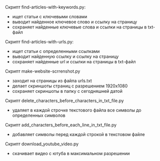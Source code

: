 Скрипт find-articles-with-keywords.py:
- ищет статьи с ключевыми словами
- выводит найденное ключевое слово и ссылку на страницу
- сохраняет найденные ключевые слова и ссылки на страницы в txt-файл


Скрипт find-articles-with-urls.py:
- ищет статьи с определенными ссылками
- выводит найденную ссылку и ссылку на страницу
- сохраняет найденные url и ссылки на страницы в txt-файл


Скрипт make-website-scrrenshot.py
- заходит на страницы из файла urls.txt
- делает скриншоты страниц с разрешением 1920x1080
- сохраняет скриншоты в папку с сегодняшней датой


Скрипт delete_characters_before_characters_in_txt_file.py
- удаляет в каждой строчке текстового файла все символы до определенных символов


Скрипт add_characters_before_each_line_in_txt_file.py
- добавляет символы перед каждой строкой в текстовом файле


Скрипт download_youtube_video.py
- скачивает видео с ютуба в максимальном разрешении

  
  

